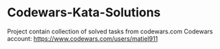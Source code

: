 # Codewars-Kata-Solutions

Project contain collection of solved tasks from codewars.com
Codewars account: https://www.codewars.com/users/matiel911
